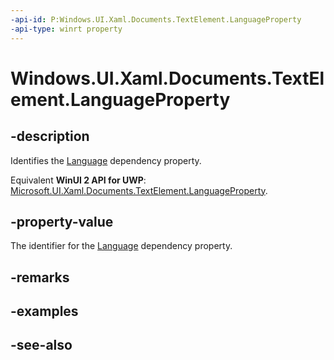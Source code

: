 ```yaml
---
-api-id: P:Windows.UI.Xaml.Documents.TextElement.LanguageProperty
-api-type: winrt property
---
```


<!-- Property syntax
public Windows.UI.Xaml.DependencyProperty LanguageProperty { get; }
-->

# Windows.UI.Xaml.Documents.TextElement.LanguageProperty

## -description
Identifies the [Language](textelement_language.md) dependency property.

Equivalent **WinUI 2 API for UWP**: [Microsoft.UI.Xaml.Documents.TextElement.LanguageProperty](/windows/winui/api/microsoft.ui.xaml.documents.textelement.languageproperty).

## -property-value
The identifier for the [Language](textelement_language.md) dependency property.

## -remarks

## -examples

## -see-also
